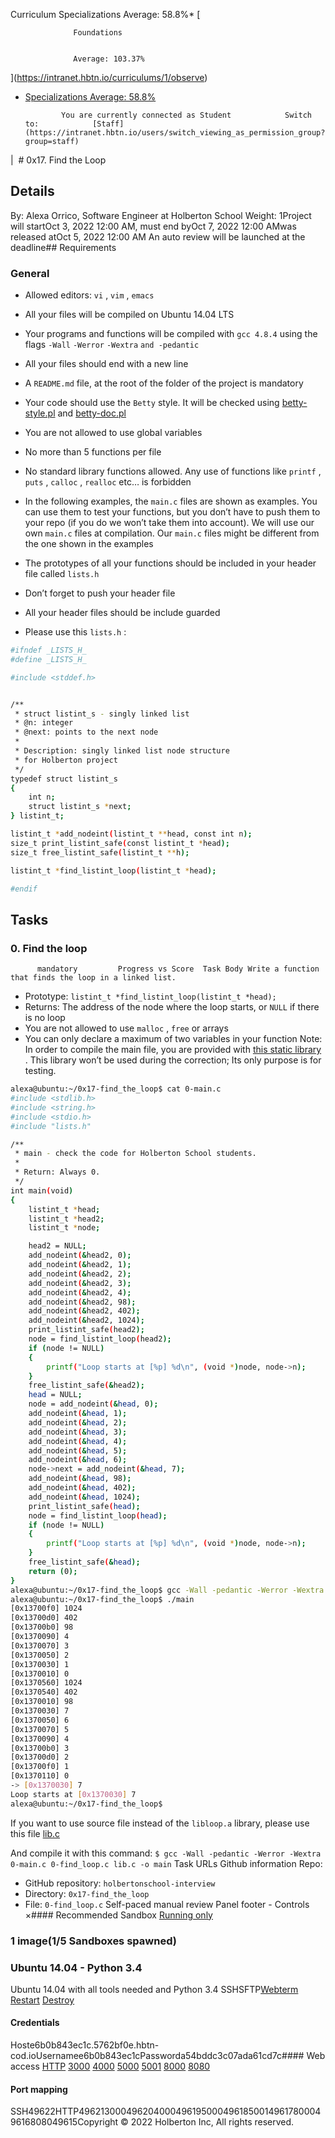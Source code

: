 Curriculum Specializations Average: 58.8%\* [

                  Foundations


                  Average: 103.37%

](https://intranet.hbtn.io/curriculums/1/observe)

- [Specializations
  Average: 58.8%
  ](https://intranet.hbtn.io/curriculums/2/observe)

              You are currently connected as Student            Switch to:            [Staff](https://intranet.hbtn.io/users/switch_viewing_as_permission_group?group=staff)

|  # 0x17. Find the Loop

## Details

By: Alexa Orrico, Software Engineer at Holberton School Weight: 1Project will startOct 3, 2022 12:00 AM, must end byOct 7, 2022 12:00 AMwas released atOct 5, 2022 12:00 AM An auto review will be launched at the deadline## Requirements

### General

- Allowed editors: `vi` , `vim` , `emacs`
- All your files will be compiled on Ubuntu 14.04 LTS
- Your programs and functions will be compiled with `gcc 4.8.4` using the flags `-Wall` `-Werror` `-Wextra` `and -pedantic`
- All your files should end with a new line
- A `README.md` file, at the root of the folder of the project is mandatory
- Your code should use the `Betty` style. It will be checked using [betty-style.pl](https://github.com/holbertonschool/Betty/blob/master/betty-style.pl)
  and [betty-doc.pl](https://github.com/holbertonschool/Betty/blob/master/betty-doc.pl)

- You are not allowed to use global variables
- No more than 5 functions per file
- No standard library functions allowed. Any use of functions like `printf` , `puts` , `calloc` , `realloc` etc… is forbidden
- In the following examples, the `main.c` files are shown as examples. You can use them to test your functions, but you don’t have to push them to your repo (if you do we won’t take them into account). We will use our own `main.c` files at compilation. Our `main.c` files might be different from the one shown in the examples
- The prototypes of all your functions should be included in your header file called `lists.h`
- Don’t forget to push your header file
- All your header files should be include guarded
- Please use this `lists.h` :

```bash
#ifndef _LISTS_H_
#define _LISTS_H_

#include <stddef.h>


/**
 * struct listint_s - singly linked list
 * @n: integer
 * @next: points to the next node
 *
 * Description: singly linked list node structure
 * for Holberton project
 */
typedef struct listint_s
{
    int n;
    struct listint_s *next;
} listint_t;

listint_t *add_nodeint(listint_t **head, const int n);
size_t print_listint_safe(const listint_t *head);
size_t free_listint_safe(listint_t **h);

listint_t *find_listint_loop(listint_t *head);

#endif

```

## Tasks

### 0. Find the loop

          mandatory         Progress vs Score  Task Body Write a function that finds the loop in a linked list.

- Prototype: `listint_t *find_listint_loop(listint_t *head);`
- Returns: The address of the node where the loop starts, or `NULL` if there is no loop
- You are not allowed to use `malloc` , `free` or arrays
- You can only declare a maximum of two variables in your function
  Note: In order to compile the main file, you are provided with [this static library](https://s3.amazonaws.com/intranet-projects-files/interviews/472/libloop.a)
  . This library won’t be used during the correction; Its only purpose is for testing.

```bash
alexa@ubuntu:~/0x17-find_the_loop$ cat 0-main.c
#include <stdlib.h>
#include <string.h>
#include <stdio.h>
#include "lists.h"

/**
 * main - check the code for Holberton School students.
 *
 * Return: Always 0.
 */
int main(void)
{
    listint_t *head;
    listint_t *head2;
    listint_t *node;

    head2 = NULL;
    add_nodeint(&head2, 0);
    add_nodeint(&head2, 1);
    add_nodeint(&head2, 2);
    add_nodeint(&head2, 3);
    add_nodeint(&head2, 4);
    add_nodeint(&head2, 98);
    add_nodeint(&head2, 402);
    add_nodeint(&head2, 1024);
    print_listint_safe(head2);
    node = find_listint_loop(head2);
    if (node != NULL)
    {
        printf("Loop starts at [%p] %d\n", (void *)node, node->n);
    }
    free_listint_safe(&head2);
    head = NULL;
    node = add_nodeint(&head, 0);
    add_nodeint(&head, 1);
    add_nodeint(&head, 2);
    add_nodeint(&head, 3);
    add_nodeint(&head, 4);
    add_nodeint(&head, 5);
    add_nodeint(&head, 6);
    node->next = add_nodeint(&head, 7);
    add_nodeint(&head, 98);
    add_nodeint(&head, 402);
    add_nodeint(&head, 1024);
    print_listint_safe(head);
    node = find_listint_loop(head);
    if (node != NULL)
    {
        printf("Loop starts at [%p] %d\n", (void *)node, node->n);
    }
    free_listint_safe(&head);
    return (0);
}
alexa@ubuntu:~/0x17-find_the_loop$ gcc -Wall -pedantic -Werror -Wextra 0-main.c 0-find_loop.c -L. -lloop -o main
alexa@ubuntu:~/0x17-find_the_loop$ ./main
[0x13700f0] 1024
[0x13700d0] 402
[0x13700b0] 98
[0x1370090] 4
[0x1370070] 3
[0x1370050] 2
[0x1370030] 1
[0x1370010] 0
[0x1370560] 1024
[0x1370540] 402
[0x1370010] 98
[0x1370030] 7
[0x1370050] 6
[0x1370070] 5
[0x1370090] 4
[0x13700b0] 3
[0x13700d0] 2
[0x13700f0] 1
[0x1370110] 0
-> [0x1370030] 7
Loop starts at [0x1370030] 7
alexa@ubuntu:~/0x17-find_the_loop$

```

If you want to use source file instead of the `libloop.a` library, please use this file [lib.c](https://holbertonintranet.s3.amazonaws.com/uploads/text/2021/1/79eebf4f9215073644b8cd766a88c8a3f3a0fd88.c?X-Amz-Algorithm=AWS4-HMAC-SHA256&X-Amz-Credential=AKIARDDGGGOU5BHMTQX4%2F20221006%2Fus-east-1%2Fs3%2Faws4_request&X-Amz-Date=20221006T225418Z&X-Amz-Expires=345600&X-Amz-SignedHeaders=host&X-Amz-Signature=0394811555b40e5e2983d96f98126fbcad333acadde76899c14e4c86d2ed4a7f)

And compile it with this command: `$ gcc -Wall -pedantic -Werror -Wextra 0-main.c 0-find_loop.c lib.c -o main`
Task URLs Github information Repo:

- GitHub repository: `holbertonschool-interview`
- Directory: `0x17-find_the_loop`
- File: `0-find_loop.c`
  Self-paced manual review Panel footer - Controls
  ×#### Recommended Sandbox
  [Running only]()

### 1 image(1/5 Sandboxes spawned)

### Ubuntu 14.04 - Python 3.4

Ubuntu 14.04 with all tools needed and Python 3.4
SSHSFTP[Webterm](https://intranet.hbtn.io/user_containers/23493/webterm)
[Restart]()
[Destroy]()

#### Credentials

Hoste6b0b843ec1c.5762bf0e.hbtn-cod.ioUsernamee6b0b843ec1cPassworda54bddc3c07ada61cd7c#### Web access
[HTTP](http://e6b0b843ec1c.5762bf0e.hbtn-cod.io/)
[3000](http://e6b0b843ec1c.5762bf0e.hbtn-cod.io:3000/)
[4000](http://e6b0b843ec1c.5762bf0e.hbtn-cod.io:4000/)
[5000](http://e6b0b843ec1c.5762bf0e.hbtn-cod.io:5000/)
[5001](http://e6b0b843ec1c.5762bf0e.hbtn-cod.io:5001/)
[8000](http://e6b0b843ec1c.5762bf0e.hbtn-cod.io:8000/)
[8080](http://e6b0b843ec1c.5762bf0e.hbtn-cod.io:8080/)

#### Port mapping

SSH49622HTTP49621300049620400049619500049618500149617800049616808049615Copyright © 2022 Holberton Inc, All rights reserved.
